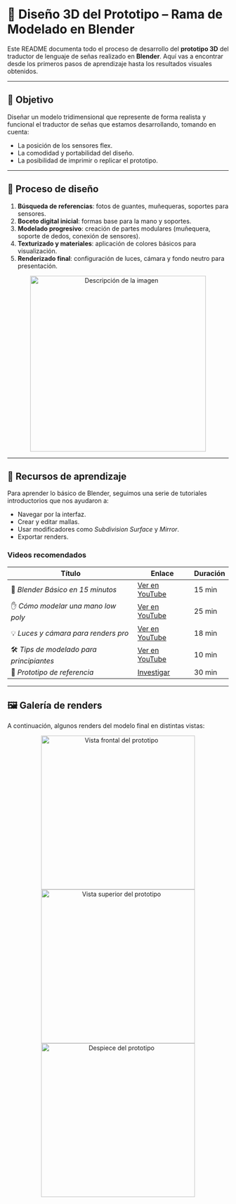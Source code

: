 # 🧱 Diseño 3D del Prototipo – Rama de Modelado en Blender

Este README documenta todo el proceso de desarrollo del **prototipo 3D** del traductor de lenguaje de señas realizado en **Blender**. Aquí vas a encontrar desde los primeros pasos de aprendizaje hasta los resultados visuales obtenidos.

---

## 🧠 Objetivo

Diseñar un modelo tridimensional que represente de forma realista y funcional el traductor de señas que estamos desarrollando, tomando en cuenta:

- La posición de los sensores flex.
- La comodidad y portabilidad del diseño.
- La posibilidad de imprimir o replicar el prototipo.

---

## 🧪 Proceso de diseño

1. **Búsqueda de referencias**: fotos de guantes, muñequeras, soportes para sensores.
2. **Boceto digital inicial**: formas base para la mano y soportes.
3. **Modelado progresivo**: creación de partes modulares (muñequera, soporte de dedos, conexión de sensores).
4. **Texturizado y materiales**: aplicación de colores básicos para visualización.
5. **Renderizado final**: configuración de luces, cámara y fondo neutro para presentación.

<div align="center">
  <img src="https://www.stanfordchildrens.org/content-public/topic/images/97/126197.gif" alt="Descripción de la imagen" width="400"/>
</div>

 
---

## 🎥 Recursos de aprendizaje

Para aprender lo básico de Blender, seguimos una serie de tutoriales introductorios que nos ayudaron a:

- Navegar por la interfaz.
- Crear y editar mallas.
- Usar modificadores como *Subdivision Surface* y *Mirror*.
- Exportar renders.

### Videos recomendados

| Título | Enlace | Duración |
|-------|--------|----------|
| 🧭 *Blender Básico en 15 minutos* | [Ver en YouTube](https://www.youtube.com/watch?v=TPrnSACiTJ4) | 15 min |
| ✋ *Cómo modelar una mano low poly* | [Ver en YouTube](https://www.youtube.com/watch?v=9RyBq10cTYE) | 25 min |
| 💡 *Luces y cámara para renders pro* | [Ver en YouTube](https://www.youtube.com/watch?v=O9zMt4KxPvs) | 18 min |
| 🛠️ *Tips de modelado para principiantes* | [Ver en YouTube](https://www.youtube.com/watch?v=VT5oZndzj68) | 10 min |
| 🔎 *Prototipo de referencia* | [Investigar](https://media.printables.com/media/prints/870468/images/6681673_e2a866c6-d7e2-4e5e-ad4a-73e39c4378fc_fca40cd5-8bfa-4422-a103-33a75f017ac9/thumbs/inside/1280x960/jpg/make-me-2024_usprawnianie-malej-motoryki-projekt-ortezy-w-technologii-druku-3d-fdm-wspomagajacej-rehabilitacje-osob-ze-spastycznoscia-dloni_1.webp) | 30 min |
---

## 🖼️ Galería de renders

A continuación, algunos renders del modelo final en distintas vistas:

<div align="center">
  <img src=./images/foto.jpeg" width="350" alt="Vista frontal del prototipo"/>
  <img src="./images/foto2.jpeg" width="350" alt="Vista superior del prototipo"/>
  <img src="./images/foto3.jpeg" width="350" alt="Despiece del prototipo"/>
</div>


